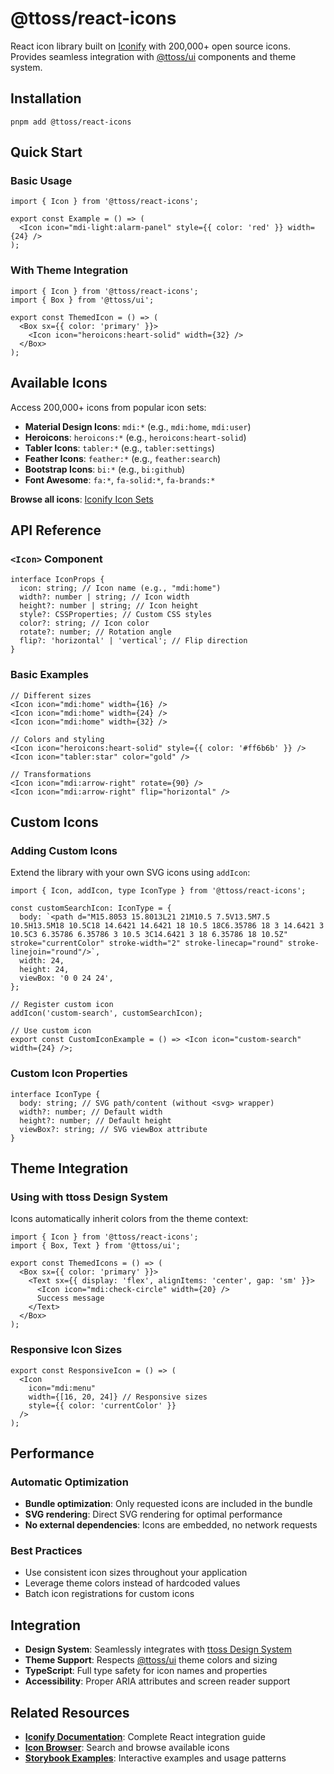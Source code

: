 # @ttoss/react-icons

React icon library built on [Iconify](https://iconify.design/) with 200,000+ open source icons. Provides seamless integration with [@ttoss/ui](https://ttoss.dev/docs/modules/packages/ui) components and theme system.

## Installation

```shell
pnpm add @ttoss/react-icons
```

## Quick Start

### Basic Usage

```tsx
import { Icon } from '@ttoss/react-icons';

export const Example = () => (
  <Icon icon="mdi-light:alarm-panel" style={{ color: 'red' }} width={24} />
);
```

### With Theme Integration

```tsx
import { Icon } from '@ttoss/react-icons';
import { Box } from '@ttoss/ui';

export const ThemedIcon = () => (
  <Box sx={{ color: 'primary' }}>
    <Icon icon="heroicons:heart-solid" width={32} />
  </Box>
);
```

## Available Icons

Access 200,000+ icons from popular icon sets:

- **Material Design Icons**: `mdi:*` (e.g., `mdi:home`, `mdi:user`)
- **Heroicons**: `heroicons:*` (e.g., `heroicons:heart-solid`)
- **Tabler Icons**: `tabler:*` (e.g., `tabler:settings`)
- **Feather Icons**: `feather:*` (e.g., `feather:search`)
- **Bootstrap Icons**: `bi:*` (e.g., `bi:github`)
- **Font Awesome**: `fa:*`, `fa-solid:*`, `fa-brands:*`

**Browse all icons**: [Iconify Icon Sets](https://icon-sets.iconify.design/)

## API Reference

### `<Icon>` Component

```tsx
interface IconProps {
  icon: string; // Icon name (e.g., "mdi:home")
  width?: number | string; // Icon width
  height?: number | string; // Icon height
  style?: CSSProperties; // Custom CSS styles
  color?: string; // Icon color
  rotate?: number; // Rotation angle
  flip?: 'horizontal' | 'vertical'; // Flip direction
}
```

### Basic Examples

```tsx
// Different sizes
<Icon icon="mdi:home" width={16} />
<Icon icon="mdi:home" width={24} />
<Icon icon="mdi:home" width={32} />

// Colors and styling
<Icon icon="heroicons:heart-solid" style={{ color: '#ff6b6b' }} />
<Icon icon="tabler:star" color="gold" />

// Transformations
<Icon icon="mdi:arrow-right" rotate={90} />
<Icon icon="mdi:arrow-right" flip="horizontal" />
```

## Custom Icons

### Adding Custom Icons

Extend the library with your own SVG icons using `addIcon`:

```tsx
import { Icon, addIcon, type IconType } from '@ttoss/react-icons';

const customSearchIcon: IconType = {
  body: `<path d="M15.8053 15.8013L21 21M10.5 7.5V13.5M7.5 10.5H13.5M18 10.5C18 14.6421 14.6421 18 10.5 18C6.35786 18 3 14.6421 3 10.5C3 6.35786 6.35786 3 10.5 3C14.6421 3 18 6.35786 18 10.5Z" stroke="currentColor" stroke-width="2" stroke-linecap="round" stroke-linejoin="round"/>`,
  width: 24,
  height: 24,
  viewBox: '0 0 24 24',
};

// Register custom icon
addIcon('custom-search', customSearchIcon);

// Use custom icon
export const CustomIconExample = () => <Icon icon="custom-search" width={24} />;
```

### Custom Icon Properties

```tsx
interface IconType {
  body: string; // SVG path/content (without <svg> wrapper)
  width?: number; // Default width
  height?: number; // Default height
  viewBox?: string; // SVG viewBox attribute
}
```

## Theme Integration

### Using with ttoss Design System

Icons automatically inherit colors from the theme context:

```tsx
import { Icon } from '@ttoss/react-icons';
import { Box, Text } from '@ttoss/ui';

export const ThemedIcons = () => (
  <Box sx={{ color: 'primary' }}>
    <Text sx={{ display: 'flex', alignItems: 'center', gap: 'sm' }}>
      <Icon icon="mdi:check-circle" width={20} />
      Success message
    </Text>
  </Box>
);
```

### Responsive Icon Sizes

```tsx
export const ResponsiveIcon = () => (
  <Icon
    icon="mdi:menu"
    width={[16, 20, 24]} // Responsive sizes
    style={{ color: 'currentColor' }}
  />
);
```

## Performance

### Automatic Optimization

- **Bundle optimization**: Only requested icons are included in the bundle
- **SVG rendering**: Direct SVG rendering for optimal performance
- **No external dependencies**: Icons are embedded, no network requests

### Best Practices

- Use consistent icon sizes throughout your application
- Leverage theme colors instead of hardcoded values
- Batch icon registrations for custom icons

## Integration

- **Design System**: Seamlessly integrates with [ttoss Design System](https://ttoss.dev/docs/design/design-system)
- **Theme Support**: Respects [@ttoss/ui](https://ttoss.dev/docs/modules/packages/ui) theme colors and sizing
- **TypeScript**: Full type safety for icon names and properties
- **Accessibility**: Proper ARIA attributes and screen reader support

## Related Resources

- **[Iconify Documentation](https://docs.iconify.design/icon-components/react/)**: Complete React integration guide
- **[Icon Browser](https://icon-sets.iconify.design/)**: Search and browse available icons
- **[Storybook Examples](https://storybook.ttoss.dev)**: Interactive examples and usage patterns

